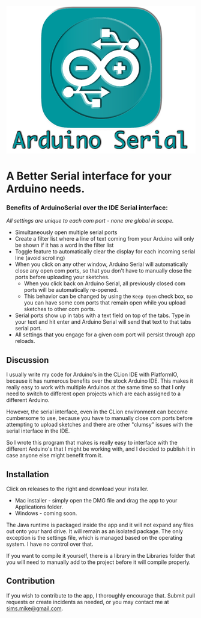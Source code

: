 ![1](./img/logo.png)

# A Better Serial interface for your Arduino needs.

### Benefits of ArduinoSerial over the IDE Serial interface:
*All settings are unique to each com port - none are global in scope.*
- Simultaneously open multiple serial ports
- Create a filter list where a line of text coming from your Arduino will only be shown if it has a word in the filter list
- Toggle feature to automatically clear the display for each incoming serial line (avoid scrolling)
- When you click on any other window, Arduino Serial will automatically close any open com ports, so that you don't have to manually close the ports before uploading your sketches.
  - When you click back on Arduino Serial, all previously closed com ports will be automatically re-opened.
  - This behavior can be changed by using the ```Keep Open``` check box, so you can have some com ports that remain open while you upload sketches to other com ports.
- Serial ports show up in tabs with a text field on top of the tabs. Type in your text and hit enter and Arduino Serial will send that text to that tabs serial port.
- All settings that you engage for a given com port will persist through app reloads.


## Discussion

I usually write my code for Arduino's in the CLion IDE with PlatformIO, because it has numerous benefits over the stock
Arduino IDE. This makes it really easy to work with multiple Arduinos at the same time so that I only need
to switch to different open projects which are each assigned to a different Arduino.

However, the serial interface, even in the CLion environment can become cumbersome to use, because you have
to manually close com ports before attempting to upload sketches and there are other "clumsy" issues with
the serial interface in the IDE.

So I wrote this program that makes is really easy to interface with the different Arduino's that I might be
working with, and I decided to publish it in case anyone else might benefit from it.

## Installation

Click on releases to the right and download your installer.

- Mac installer - simply open the DMG file and drag the app to your Applications folder.
- Windows - coming soon.

The Java runtime is packaged inside the app and it will not expand any files out onto your hard drive.
It will remain as an isolated package. The only exception is the settings file, which is managed based
on the operating system. I have no control over that.

If you want to compile it yourself, there is a library in the Libraries folder that you will need to manually add to the project before it will compile properly.

## Contribution

If you wish to contribute to the app, I thoroughly encourage that. Submit pull requests or create incidents
as needed, or you may contact me at [sims.mike@gmail.com](mailto:sims.mike@gmail.com).
